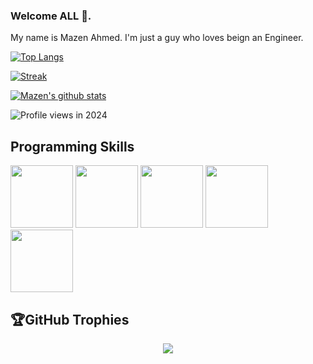 ### Welcome ALL 👋.
My name is Mazen Ahmed.
I'm just a guy who loves beign an Engineer.

[![Top Langs](https://github-readme-stats-Mazen20021.vercel.app/api/top-langs/?username=Mazen20021&&langs_count=20&layout=compact&title_color=fff&icon_color=79ff97&text_color=9f9f9f&bg_color=151515)](https://github.com/Mazen20021)

[![Streak](https://github-readme-streak-stats.herokuapp.com/?user=Mazen20021r&theme=dark)](https://github.com/Mazen20021)

[![Mazen's github stats](https://github-readme-stats-Mazen20021.vercel.app/api?username=Mazen20021&show_icons=true&title_color=fff&icon_color=79ff97&text_color=9f9f9f&bg_color=151515&)](https://github.com/Mazen20021)

 [//]: # (https://gpvc.arturio.dev/Mazen20021) 
![Profile views in 2024](https://komarev.com/ghpvc/?username=Mazen20021&style=for-the-badge&color=ff0000)
## Programming Skills

[<img src="https://github.com/Mazen20021/Mazen20021/assets/131156076/60e22730-0b14-4ccf-9764-f99a6aab5d44" width="100"  height="100" >](https://www.mysql.com/)
[<img src="https://github.com/Mazen20021/Mazen20021/assets/131156076/a0fe2a5f-1d3a-4c7c-8066-eec926df3867" width="100" height="100" >](https://dotnet.microsoft.com/en-us/apps/maui)
[<img src="https://user-images.githubusercontent.com/55330747/206610521-8590e45c-f137-4d95-9c4b-165b7af793d3.png" width="100" height="100" >](https://flutter.dev/)
[<img src="https://github.com/Mazen20021/Mazen20021/assets/131156076/04218c09-6deb-4e0a-8f44-826e2ba50034" width="100"  height="100" >](https://www.java.com/en//#gh-light-mode-only)
[<img src="https://github.com/Mazen20021/Mazen20021/assets/131156076/1b9b897e-693e-44ab-9713-124ad2cb6f48" width="100"  height="100" >](https://www.python.org//#gh-light-mode-only)

## 🏆GitHub Trophies
<p align="center" style="witdh:100%">
  <img src="https://github-profile-trophy.vercel.app/?username=Mazen20021&theme=dracula&no-frame=true&no-bg=false&margin-w=5&row=1" />
</p>
 
